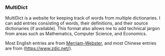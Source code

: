 ### MultiDict

MultiDict is a website for keeping track of words from multiple dictionaries. I can add entries consisting of words, their definitions, and their source dictionaries (if available). This format also allows me to add technical jargon from areas such as Mathematics, Computer Science, and Economics. 

Most English entries are from [Merriam-Webster](https://www.merriam-webster.com/), and most Chinese entries are from (https://www.zdic.net/).

